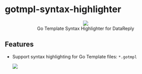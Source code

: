 # gotmpl-syntax-highlighter

<p align="center">
  <img src="https://user-images.githubusercontent.com/31778860/193419054-aa182af4-ca78-43e4-8e7d-a2999df710bd.png">
   </br>
   Go Template Syntax Highlighter for DataReply
</p>

## Features

- Support syntax highlighting for Go Template files: `*.gotmpl`

  <img src="https://github-production-user-asset-6210df.s3.amazonaws.com/31778860/240516523-5ae10047-d07a-4971-8257-edab7cf5461d.png?X-Amz-Algorithm=AWS4-HMAC-SHA256&X-Amz-Credential=AKIAIWNJYAX4CSVEH53A%2F20230524%2Fus-east-1%2Fs3%2Faws4_request&X-Amz-Date=20230524T071309Z&X-Amz-Expires=300&X-Amz-Signature=f7ea1404ae3caeb394a5090202790d781f654d739e68d9f4a4998eda10cde2fd&X-Amz-SignedHeaders=host&actor_id=31778860&key_id=0&repo_id=531915164">